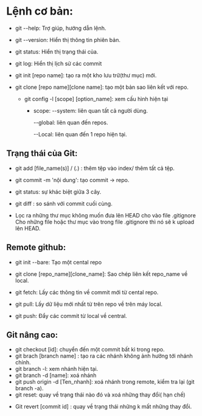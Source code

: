 
# Lệnh cơ bản:

   + git --help: Trợ giúp, hướng dẫn lệnh.

   + git --version: Hiển thị thông tin phiên bản.

   + git status: Hiển thị trạng thái của.

   + git log: Hiển thị lịch sử các commit

   + git init [repo name]: tạo ra một kho lưu trữ(thư mục) mới.

   + git clone [repo name][clone name]: tạo một bản sao liên kết với repo.

      + git config -l [scope] [option_name]: xem cấu hình hiện tại
             
        + scope: --system: liên quan tất cả người dùng.

             --global: liên quan đến repos.
             
             --Local: liên quan đến 1 repo hiện tại.
## Trạng thái của Git:

  + git add [file_name(s)] / (.) : thêm tệp vào index/ thêm tất cả tệp.

  + git commit -m 'nội dung': tạo commit -> repo.

  + git status: sự khác biệt giữa 3 cây.

  + git diff : so sánh với commit cuối cùng.
- Lọc ra những thư mục không muốn đưa lên HEAD cho vào file .gitignore
  Cho những file hoặc thư mục vào trong file .gitignore thì nó sẽ k upload lên HEAD.
## Remote github:

  + git init --bare: Tạo một cental repo

  + git clone [repo_name][clone_name]: Sao chép liên kết repo_name về local.

  + git fetch: Lấy các thông tin về commit mới từ cental repo.

  + git pull: Lấy dữ liệu mới nhất từ trên repo về trên máy local.

  + git push: Đẩy các commit từ local về central.
## Git nâng cao:

  + git checkout [id]: chuyển đến một commit bất kì trong repo.
  + git brach [branch name] : tạo ra các nhánh không ảnh hưởng tới nhánh chính.
  + git branch -l: xem nhánh hiện tại.
  + git branch -d [name]: xoá nhánh
  + git push origin -d [Ten_nhanh]: xoá nhánh trong remote, kiểm tra lại (git branch -a).
  + git reset: quay về trạng thái nào đó và xoá những thay đổi( hạn chế)
- Git revert [commit id] : quay về trạng thái những k mất những thay đổi.
